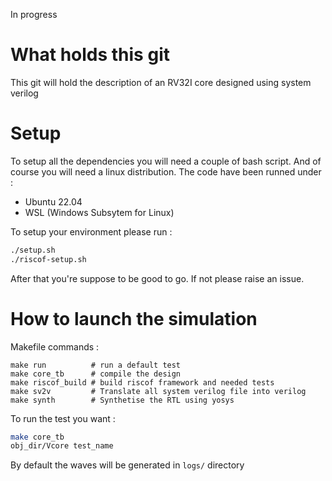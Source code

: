 In progress
# What holds this git

This git will hold the description of an RV32I core designed using system verilog

# Setup

To setup all the dependencies you will need a couple of bash script. And of course you will need a linux distribution. The code have been runned under :
* Ubuntu 22.04
* WSL (Windows Subsytem for Linux)

To setup your environment please run :
```bash
./setup.sh
./riscof-setup.sh
```

After that you're suppose to be good to go. If not please raise an issue.

# How to launch the simulation

Makefile commands :
```make
make run          # run a default test
make core_tb      # compile the design
make riscof_build # build riscof framework and needed tests
make sv2v         # Translate all system verilog file into verilog
make synth        # Synthetise the RTL using yosys
```

To run the test you want :
```bash
make core_tb
obj_dir/Vcore test_name
```
By default the waves will be generated in ``logs/`` directory
